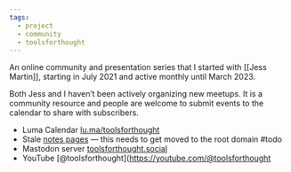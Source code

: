 ```yaml
---
tags:
  - project
  - community
  - toolsforthought
---
```

An online community and presentation series that I started with [[Jess Martin]], starting in July 2021 and active monthly until March 2023.

Both Jess and I haven’t been actively organizing new meetups. It is a community resource and people are welcome to submit events to the calendar to share with subscribers.

* Luma Calendar [lu.ma/toolsforthought](https://lu.ma/toolsforthought)
* Stale [notes pages](https://notes.toolsforthought.rocks) — this needs to get moved to the root domain #todo
* Mastodon server [toolsforthought.social](https://toolsforthought.social)
* YouTube [@toolsforthought](https://youtube.com/@toolsforthought